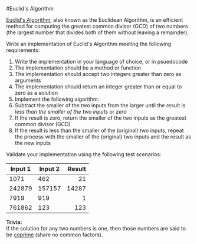 #Euclid's Algorithm

[Euclid's Algorithm](https://en.wikipedia.org/wiki/Euclidean_algorithm), also known as the Euclidean Algorithm, is an efficient method for computing the greatest common divisor (GCD) of two numbers (the largest number that divides both of them without leaving a remainder).

Write an implementation of Euclid's Algorithm meeting the following requirements:

1. Write the implementation in your language of choice, or in psuedocode
2. The implementation should be a method or function
3. The implementation should accept two integers greater than zero as arguments
4. The implementation should return an integer greater than or equal to zero as a solution
5. Implement the following algorithm:
  1. Subtract the smaller of the two inputs from the larger until the result is *less than the smaller of the two inputs* or *zero*
  2. If the result is zero, return the smaller of the two inputs as the greatest common divisor (GCD)
  3. If the result is less than the smaller of the (original) two inputs, repeat the process with the smaller of the (original) two inputs and the result as the new inputs

Validate your implementation using the following test scenarios:

| Input 1 | Input 2 | Result  |
| ------ | ------ | -----: |
|  1071  |  462  |   21  |
|  242879  |  157157  |   14287  |
|  7919  |  919  |   1  |
|  761862  |  123  |   123  |

**Trivia:**  
If the solution for any two numbers is one, then those numbers are said to be [coprime](https://en.wikipedia.org/wiki/Coprime_integers) (share no common factors).
